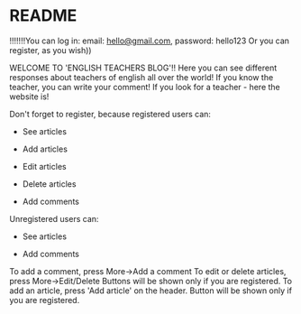 # README

!!!!!!!You can log in: email: hello@gmail.com, password: hello123
Or you can register, as you wish))

WELCOME TO 'ENGLISH TEACHERS BLOG'!!
Here you can see different responses about teachers of english all over the world!
If you know the teacher, you can write your comment!
If you look for a teacher - here the website is!

Don't forget to register, because registered users can:

* See articles

* Add articles

* Edit articles

* Delete articles

* Add comments


Unregistered users can:

* See articles

* Add comments


To add a comment, press More->Add a comment
To edit or delete articles, press More->Edit/Delete Buttons will be shown only if you are registered.
To add an article, press 'Add article' on the header. Button will be shown only if you are registered.
